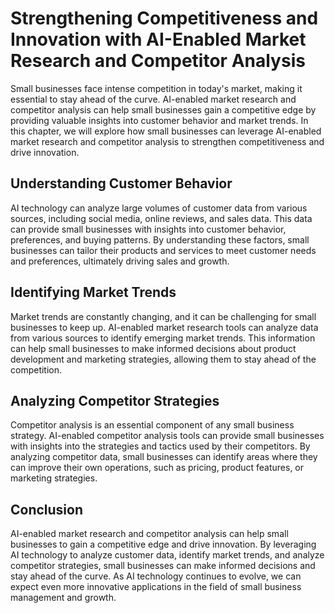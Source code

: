 Strengthening Competitiveness and Innovation with AI-Enabled Market Research and Competitor Analysis
======================================================================================================================================================================

Small businesses face intense competition in today's market, making it essential to stay ahead of the curve. AI-enabled market research and competitor analysis can help small businesses gain a competitive edge by providing valuable insights into customer behavior and market trends. In this chapter, we will explore how small businesses can leverage AI-enabled market research and competitor analysis to strengthen competitiveness and drive innovation.

Understanding Customer Behavior
-------------------------------

AI technology can analyze large volumes of customer data from various sources, including social media, online reviews, and sales data. This data can provide small businesses with insights into customer behavior, preferences, and buying patterns. By understanding these factors, small businesses can tailor their products and services to meet customer needs and preferences, ultimately driving sales and growth.

Identifying Market Trends
-------------------------

Market trends are constantly changing, and it can be challenging for small businesses to keep up. AI-enabled market research tools can analyze data from various sources to identify emerging market trends. This information can help small businesses to make informed decisions about product development and marketing strategies, allowing them to stay ahead of the competition.

Analyzing Competitor Strategies
-------------------------------

Competitor analysis is an essential component of any small business strategy. AI-enabled competitor analysis tools can provide small businesses with insights into the strategies and tactics used by their competitors. By analyzing competitor data, small businesses can identify areas where they can improve their own operations, such as pricing, product features, or marketing strategies.

Conclusion
----------

AI-enabled market research and competitor analysis can help small businesses to gain a competitive edge and drive innovation. By leveraging AI technology to analyze customer data, identify market trends, and analyze competitor strategies, small businesses can make informed decisions and stay ahead of the curve. As AI technology continues to evolve, we can expect even more innovative applications in the field of small business management and growth.
